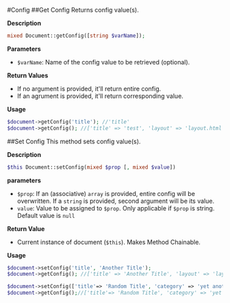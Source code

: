 ---
---
#Config
##Get Config
Returns config value(s).

**Description**

```php
mixed Document::getConfig([string $varName]);
```

**Parameters**
- `$varName`: Name of the config value to be retrieved (optional).

**Return Values**
- If no argument is provided, it'll return entire config.
- If an agrument is provided, it'll return corresponding value.

**Usage**

```php
$document->getConfig('title'); //'title'
$document->getConfig(); //['title' => 'test', 'layout' => 'layout.html']
```

##Set Config
This method sets config value(s).

**Description**

```php
$this Document::setConfig(mixed $prop [, mixed $value])
```

**parameters**
- `$prop`: If an (associative) `array` is provided, entire config will be overwritten. If a `string` is provided, second argument will be its value.
- `value`: Value to be assigned to `$prop`. Only applicable if `$prop` is string. Default value is `null`

**Return Value**
- Current instance of document (`$this`). Makes Method Chainable.

**Usage**

```php
$document->setConfig('title', 'Another Title');
$document->getConfig(); //['title' => 'Another Title', 'layout' => 'layout.html']

$document->setConfig(['title'=> 'Random Title', 'category' => 'yet another category']);
$document->getConfig();//['title'=> 'Random Title', 'category' => 'yet another category']
```
